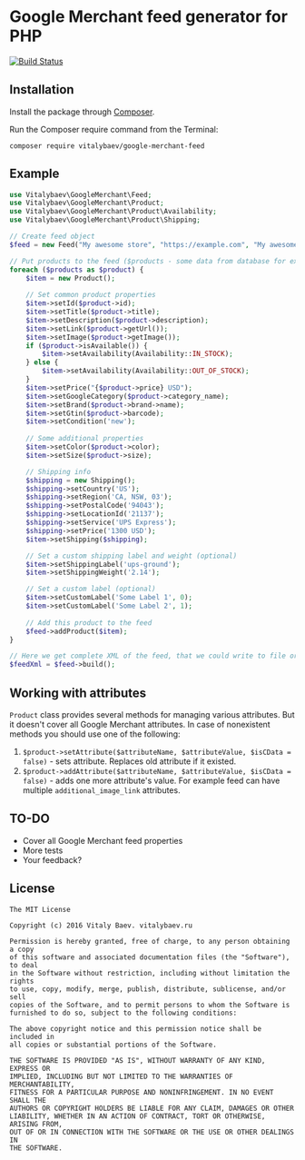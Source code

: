 # Google Merchant feed generator for PHP

[![Build Status](https://travis-ci.org/vitalybaev/php-google-merchant-feed.svg?branch=master)](https://travis-ci.org/vitalybaev/php-google-merchant-feed)

## Installation

Install the package through [Composer](http://getcomposer.org/). 

Run the Composer require command from the Terminal:

    composer require vitalybaev/google-merchant-feed


## Example

```php
use Vitalybaev\GoogleMerchant\Feed;
use Vitalybaev\GoogleMerchant\Product;
use Vitalybaev\GoogleMerchant\Product\Availability;
use Vitalybaev\GoogleMerchant\Product\Shipping;

// Create feed object
$feed = new Feed("My awesome store", "https://example.com", "My awesome description");

// Put products to the feed ($products - some data from database for example)
foreach ($products as $product) {
    $item = new Product();
    
    // Set common product properties
    $item->setId($product->id);
    $item->setTitle($product->title);
    $item->setDescription($product->description);
    $item->setLink($product->getUrl());
    $item->setImage($product->getImage());
    if ($product->isAvailable()) {
        $item->setAvailability(Availability::IN_STOCK);
    } else {
        $item->setAvailability(Availability::OUT_OF_STOCK);
    }
    $item->setPrice("{$product->price} USD");
    $item->setGoogleCategory($product->category_name);
    $item->setBrand($product->brand->name);
    $item->setGtin($product->barcode);
    $item->setCondition('new');
    
    // Some additional properties
    $item->setColor($product->color);
    $item->setSize($product->size);

    // Shipping info
    $shipping = new Shipping();
    $shipping->setCountry('US');
    $shipping->setRegion('CA, NSW, 03');
    $shipping->setPostalCode('94043');
    $shipping->setLocationId('21137');
    $shipping->setService('UPS Express');
    $shipping->setPrice('1300 USD');
    $item->setShipping($shipping);

    // Set a custom shipping label and weight (optional)
    $item->setShippingLabel('ups-ground');
    $item->setShippingWeight('2.14');

    // Set a custom label (optional)
    $item->setCustomLabel('Some Label 1', 0);
    $item->setCustomLabel('Some Label 2', 1);
    
    // Add this product to the feed
    $feed->addProduct($item);
}

// Here we get complete XML of the feed, that we could write to file or send directly
$feedXml = $feed->build();

```

## Working with attributes
`Product` class provides several methods for managing various attributes. But it doesn't cover all Google Merchant attributes. In case of nonexistent methods you should use one of the following:

1. `$product->setAttribute($attributeName, $attributeValue, $isCData = false)` - sets attribute. Replaces old attribute if it existed. 
2. `$product->addAttribute($attributeName, $attributeValue, $isCData = false)` - adds one more attribute's value. For example feed can have multiple `additional_image_link` attributes.

## TO-DO
* Cover all Google Merchant feed properties
* More tests
* Your feedback?

## License

```
The MIT License

Copyright (c) 2016 Vitaly Baev. vitalybaev.ru

Permission is hereby granted, free of charge, to any person obtaining a copy
of this software and associated documentation files (the "Software"), to deal
in the Software without restriction, including without limitation the rights
to use, copy, modify, merge, publish, distribute, sublicense, and/or sell
copies of the Software, and to permit persons to whom the Software is
furnished to do so, subject to the following conditions:

The above copyright notice and this permission notice shall be included in
all copies or substantial portions of the Software.

THE SOFTWARE IS PROVIDED "AS IS", WITHOUT WARRANTY OF ANY KIND, EXPRESS OR
IMPLIED, INCLUDING BUT NOT LIMITED TO THE WARRANTIES OF MERCHANTABILITY,
FITNESS FOR A PARTICULAR PURPOSE AND NONINFRINGEMENT. IN NO EVENT SHALL THE
AUTHORS OR COPYRIGHT HOLDERS BE LIABLE FOR ANY CLAIM, DAMAGES OR OTHER
LIABILITY, WHETHER IN AN ACTION OF CONTRACT, TORT OR OTHERWISE, ARISING FROM,
OUT OF OR IN CONNECTION WITH THE SOFTWARE OR THE USE OR OTHER DEALINGS IN
THE SOFTWARE.
```
